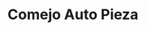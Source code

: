 ---
title: "Comejo Auto Pieza"
url: /los-alcarrizos/comejo-auto-pieza/
shop: piezas de automóviles
---